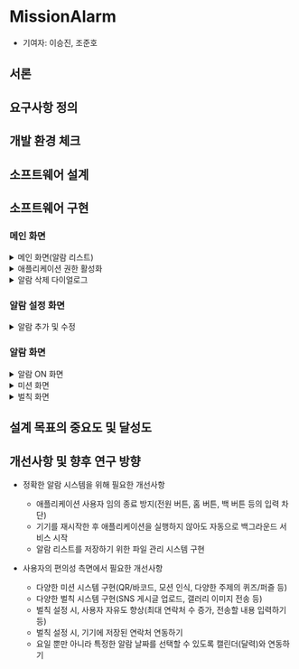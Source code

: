 # MissionAlarm
- 기여자: 이승진, 조준호

## 서론


## 요구사항 정의


## 개발 환경 체크


## 소프트웨어 설계


## 소프트웨어 구현

### 메인 화면

<details markdown="1">
<summary>메인 화면(알람 리스트)</summary>

내용

</details>

<details markdown="1">
<summary>애플리케이션 권한 활성화</summary>

내용

</details>

<details markdown="1">
<summary>알람 삭제 다이얼로그</summary>

내용

</details>

### 알람 설정 화면

<details markdown="1">
<summary>알람 추가 및 수정</summary>

내용

</details>

### 알람 화면

<details markdown="1">
<summary>알람 ON 화면</summary>

내용

</details>

<details markdown="1">
<summary>미션 화면</summary>

내용

</details>

<details markdown="1">
<summary>벌칙 화면</summary>

내용

</details>


## 설계 목표의 중요도 및 달성도

## 개선사항 및 향후 연구 방향
- 정확한 알람 시스템을 위해 필요한 개선사항
  - 애플리케이션 사용자 임의 종료 방지(전원 버튼, 홈 버튼, 백 버튼 등의 입력 차단)
  - 기기를 재시작한 후 애플리케이션을 실행하지 않아도 자동으로 백그라운드 서비스 시작
  - 알람 리스트를 저장하기 위한 파일 관리 시스템 구현

- 사용자의 편의성 측면에서 필요한 개선사항
  - 다양한 미션 시스템 구현(QR/바코드, 모션 인식, 다양한 주제의 퀴즈/퍼즐 등)
  - 다양한 벌칙 시스템 구현(SNS 게시글 업로드, 갤러리 이미지 전송 등)
  - 벌칙 설정 시, 사용자 자유도 향상(최대 연락처 수 증가, 전송할 내용 입력하기 등)
  - 벌칙 설정 시, 기기에 저장된 연락처 연동하기
  - 요일 뿐만 아니라 특정한 알람 날짜를 선택할 수 있도록 캘린더(달력)와 연동하기

